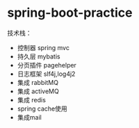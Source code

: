# spring-boot-practice
技术栈：
- 控制器 spring mvc
- 持久层 mybatis
- 分页插件 pagehelper
- 日志框架 slf4j,log4j2
- 集成 rabbitMQ
- 集成 activeMQ
- 集成 redis
- spring cache使用
- 集成mail
